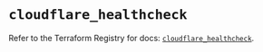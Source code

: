 # `cloudflare_healthcheck`

Refer to the Terraform Registry for docs: [`cloudflare_healthcheck`](https://registry.terraform.io/providers/cloudflare/cloudflare/4.25.0/docs/resources/healthcheck).
